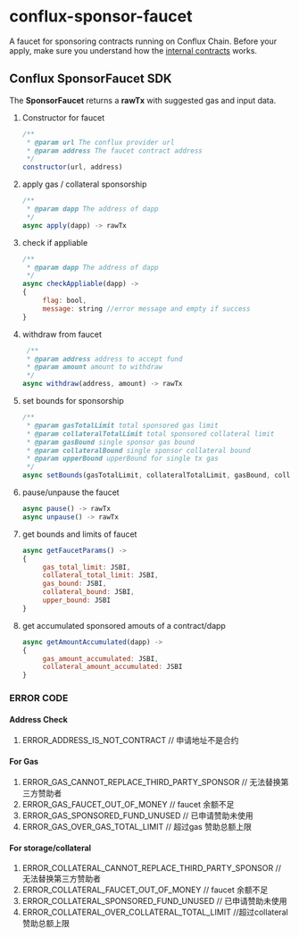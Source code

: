 # conflux-sponsor-faucet

A faucet for sponsoring contracts running on Conflux Chain. Before your apply, make sure you understand how the [internal contracts](https://github.com/Conflux-Chain/conflux-rust/tree/master/internal_contract) works.

## Conflux SponsorFaucet SDK
The **SponsorFaucet** returns a **rawTx** with suggested gas and input data. 

1. Constructor for faucet
   ```js
   /**
    * @param url The conflux provider url 
    * @param address The faucet contract address
    */
   constructor(url, address)
   ```

2. apply gas / collateral sponsorship 

   ```js
   /**
    * @param dapp The address of dapp 
    */
   async apply(dapp) -> rawTx
   ```

3. check if appliable

   ```js
   /**
    * @param dapp The address of dapp 
    */
   async checkAppliable(dapp) -> 
   {	
     	flag: bool,
     	message: string //error message and empty if success 
   }
   ```
4. withdraw from faucet

   ```js
    /**
    * @param address address to accept fund 
    * @param amount amount to withdraw
    */
   async withdraw(address, amount) -> rawTx
   ```
5. set bounds for sponsorship

   ```js
   /**
    * @param gasTotalLimit total sponsored gas limit
    * @param collateralTotalLimit total sponsored collateral limit
    * @param gasBound single sponsor gas bound
    * @param collateralBound single sponsor collateral bound
    * @param upperBound upperBound for single tx gas
    */
   async setBounds(gasTotalLimit, collateralTotalLimit, gasBound, collateralBound, upperBound) -> rawTx
   ```

6. pause/unpause the faucet

   ```js
   async pause() -> rawTx
   async unpause() -> rawTx
   ```

7. get bounds and limits of faucet

   ```js
   async getFaucetParams() -> 
   {
     	gas_total_limit: JSBI,
     	collateral_total_limit: JSBI,
     	gas_bound: JSBI,
     	collateral_bound: JSBI,
     	upper_bound: JSBI
   }
   ```

8. get accumulated sponsored amouts of a contract/dapp

   ```js
   async getAmountAccumulated(dapp) -> 
   {
    	gas_amount_accumulated: JSBI,
    	collateral_amount_accumulated: JSBI
   }
   ```

### ERROR CODE
#### Address Check
1. ERROR_ADDRESS_IS_NOT_CONTRACT // 申请地址不是合约
#### For Gas
1. ERROR_GAS_CANNOT_REPLACE_THIRD_PARTY_SPONSOR // 无法替换第三方赞助者
2. ERROR_GAS_FAUCET_OUT_OF_MONEY // faucet 余额不足
3. ERROR_GAS_SPONSORED_FUND_UNUSED // 已申请赞助未使用
4. ERROR_GAS_OVER_GAS_TOTAL_LIMIT // 超过gas 赞助总额上限
#### For storage/collateral
1. ERROR_COLLATERAL_CANNOT_REPLACE_THIRD_PARTY_SPONSOR // 无法替换第三方赞助者
2. ERROR_COLLATERAL_FAUCET_OUT_OF_MONEY // faucet 余额不足
3. ERROR_COLLATERAL_SPONSORED_FUND_UNUSED // 已申请赞助未使用
4. ERROR_COLLATERAL_OVER_COLLATERAL_TOTAL_LIMIT //超过collateral 赞助总额上限